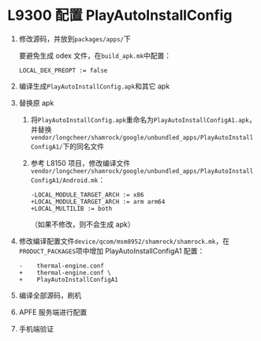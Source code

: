 ﻿# L9300 配置 PlayAutoInstallConfig

1. 修改源码，并放到`packages/apps/`下

    要避免生成 odex 文件，在`build_apk.mk`中配置：
    ```
    LOCAL_DEX_PREOPT := false
    ```

2. 编译生成`PlayAutoInstallConfig.apk`和其它 apk

3. 替换原 apk
    1. 将`PlayAutoInstallConfig.apk`重命名为`PlayAutoInstallConfigA1.apk`，并替换`vendor/longcheer/shamrock/google/unbundled_apps/PlayAutoInstallConfigA1/`下的同名文件
    2. 参考 L8150 项目，修改编译文件`vendor/longcheer/shamrock/google/unbundled_apps/PlayAutoInstallConfigA1/Android.mk`：

        ```
        -LOCAL_MODULE_TARGET_ARCH := x86
        +LOCAL_MODULE_TARGET_ARCH := arm arm64
        +LOCAL_MULTILIB := both
        ```
        （如果不修改，则不会生成 apk）

4. 修改编译配置文件`device/qcom/msm8952/shamrock/shamrock.mk`，在`PRODUCT_PACKAGES`项中增加 PlayAutoInstallConfigA1 配置：

    ```
    -    thermal-engine.conf
    +    thermal-engine.conf \
    +    PlayAutoInstallConfigA1
    ```

5. 编译全部源码，刷机

6. APFE 服务端进行配置

7. 手机端验证
